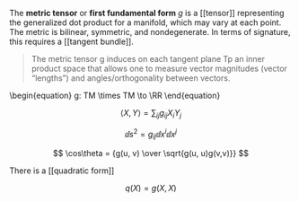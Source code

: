 The **metric tensor** or **first fundamental form** $g$ is a [[tensor]] representing the generalized dot product for a manifold, which may vary at each point. The metric is bilinear, symmetric, and nondegenerate. In terms of signature, this requires a [[tangent bundle]].

> The metric tensor g induces on each tangent plane Tp an inner product space that allows one to measure vector magnitudes (vector “lengths”) and angles/orthogonality between vectors.

\begin{equation}
g: TM \times TM \to \RR
\end{equation}

$$
\langle X, Y \rangle = \sum_{ij} g_{ij} X_i Y_j
$$

$$
\dd{s}^2 = g_{ij} \dd{x}^i \dd{x}^j
$$

$$
\cos\theta = {g(u, v) \over \sqrt{g(u, u)g(v,v)}}
$$

There is a [[quadratic form]]

$$
q(X) = g(X, X)
$$